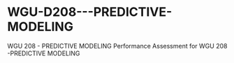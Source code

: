 # WGU-D208---PREDICTIVE-MODELING
WGU 208 - PREDICTIVE MODELING
Performance Assessment for WGU 208 -PREDICTIVE MODELING

